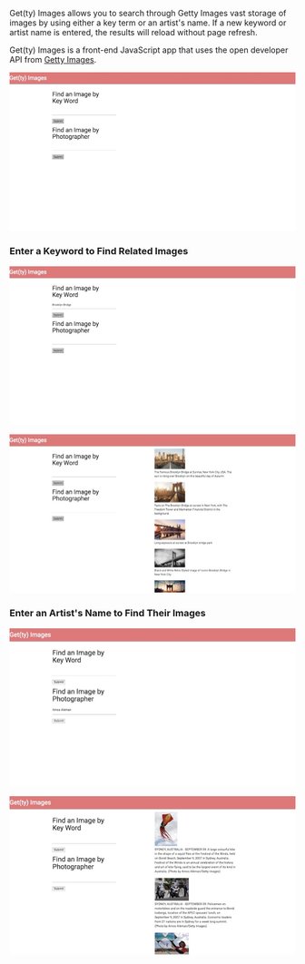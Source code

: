 
Get(ty) Images allows you to search through Getty Images vast storage of images by using either a key term or an artist's name. If a new keyword or artist name is entered, the results will reload without page refresh.

Get(ty) Images is a front-end JavaScript app that uses the open developer API from [Getty Images][getty].

![getty-image-searcher](./lib/assets/Getty1.jpeg?raw=true "Title")

### Enter a Keyword to Find Related Images

![getty-image-searcher](./lib/assets/Getty2.jpeg?raw=true "Title")

![getty-image-searcher](./lib/assets/Getty3.jpeg?raw=true "Title")


### Enter an Artist's Name to Find Their Images

![getty-image-searcher](./lib/assets/Getty4.jpeg?raw=true "Title")

![getty-image-searcher](./lib/assets/Getty5.jpeg?raw=true "Title")

   [getty]: http://developers.gettyimages.com/en/ 
